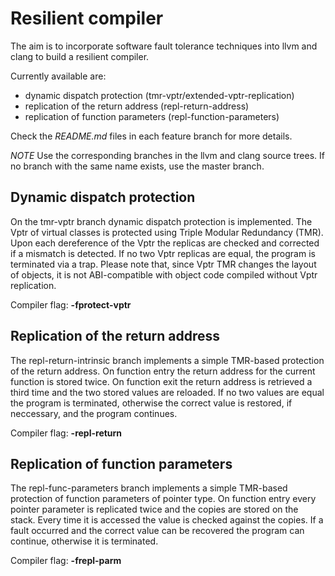 Resilient compiler
==================

The aim is to incorporate software fault tolerance techniques into
llvm and clang to build a resilient compiler.

Currently available are:
- dynamic dispatch protection (tmr-vptr/extended-vptr-replication)
- replication of the return address (repl-return-address)
- replication of function parameters (repl-function-parameters)

Check the *README.md* files in each feature branch for more details.

*NOTE* Use the corresponding branches in the llvm and clang source trees.
If no branch with the same name exists, use the master branch.

Dynamic dispatch protection
---------------------------
On the tmr-vptr branch dynamic dispatch protection is implemented. The Vptr of
virtual classes is protected using Triple Modular Redundancy (TMR). Upon each
dereference of the Vptr the replicas are checked and corrected if a mismatch is
detected. If no two Vptr replicas are equal, the program is terminated via a
trap. Please note that, since Vptr TMR changes the layout of objects, it is
not ABI-compatible with object code compiled without Vptr replication.

Compiler flag: **-fprotect-vptr**


Replication of the return address
---------------------------------

The repl-return-intrinsic branch implements a simple TMR-based protection of the
return address. On function entry the return address for the current function is
stored twice. On function exit the return address is retrieved a third time and
the two stored values are reloaded. If no two values are equal the program is
terminated, otherwise the correct value is restored, if neccessary, and the
program continues.

Compiler flag: **-repl-return**


Replication of function parameters
----------------------------------

The repl-func-parameters branch implements a simple TMR-based protection of
function parameters of pointer type. On function entry every pointer parameter
is replicated twice and the copies are stored on the stack. Every time it is
accessed the value is checked against the copies. If a fault occurred and the
correct value can be recovered the program can continue, otherwise it is
terminated.

Compiler flag: **-frepl-parm**
